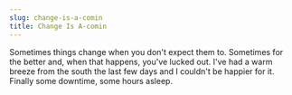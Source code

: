 ```yaml
---
slug: change-is-a-comin
title: Change Is A-comin
---
```

Sometimes things change when you don't expect them to. Sometimes for the better and, when that happens, you've lucked out. I've had a warm breeze from the south the last few days and I couldn't be happier for it. Finally some downtime, some hours asleep.
